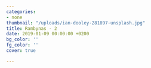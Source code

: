 ```yaml
---
categories:
- none
thumbnail: "/uploads/ian-dooley-281897-unsplash.jpg"
title: Rambynas - 2
date: 2019-01-09 00:00:00 +0200
bg_color: ''
fg_color: ''
cover: true

---
```


